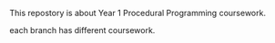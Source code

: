 This repostory is about Year 1 Procedural Programming coursework.

each branch has different coursework.
